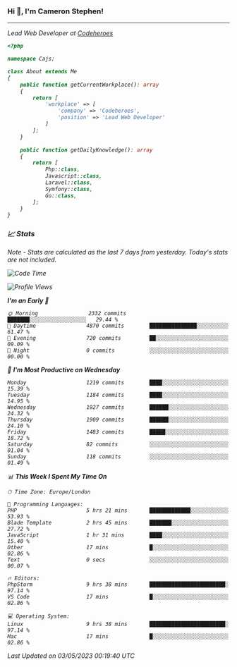 ### Hi 👋, I'm Cameron Stephen!
<hr>
<p><em>Lead Web Developer at <a href="https://codeheroes.co.uk">Codeheroes</a></p>


```php
<?php

namespace Cajs;

class About extends Me
{
    public function getCurrentWorkplace(): array
    {
        return [
            'workplace' => [
                'company' => 'Codeheroes',
                'position' => 'Lead Web Developer'
            ]
        ];
    }

    public function getDailyKnowledge(): array
    {
        return [
            Php::class,
            Javascript::class,
            Laravel::class,
            Symfony::class,
            Go::class,
        ];
    }
}
```

### 📈 Stats
<p><em>Note - Stats are calculated as the last 7 days from yesterday. Today's stats are not included.</em></p>


<!--START_SECTION:waka-->
![Code Time](http://img.shields.io/badge/Code%20Time-3%2C346%20hrs%2048%20mins-blue)

![Profile Views](http://img.shields.io/badge/Profile%20Views-0-blue)

**I'm an Early 🐤** 

```text
🌞 Morning                2332 commits        ███████░░░░░░░░░░░░░░░░░░   29.44 % 
🌆 Daytime                4870 commits        ███████████████░░░░░░░░░░   61.47 % 
🌃 Evening                720 commits         ██░░░░░░░░░░░░░░░░░░░░░░░   09.09 % 
🌙 Night                  0 commits           ░░░░░░░░░░░░░░░░░░░░░░░░░   00.00 % 
```
📅 **I'm Most Productive on Wednesday** 

```text
Monday                   1219 commits        ████░░░░░░░░░░░░░░░░░░░░░   15.39 % 
Tuesday                  1184 commits        ████░░░░░░░░░░░░░░░░░░░░░   14.95 % 
Wednesday                1927 commits        ██████░░░░░░░░░░░░░░░░░░░   24.32 % 
Thursday                 1909 commits        ██████░░░░░░░░░░░░░░░░░░░   24.10 % 
Friday                   1483 commits        █████░░░░░░░░░░░░░░░░░░░░   18.72 % 
Saturday                 82 commits          ░░░░░░░░░░░░░░░░░░░░░░░░░   01.04 % 
Sunday                   118 commits         ░░░░░░░░░░░░░░░░░░░░░░░░░   01.49 % 
```


📊 **This Week I Spent My Time On** 

```text
🕑︎ Time Zone: Europe/London

💬 Programming Languages: 
PHP                      5 hrs 21 mins       █████████████░░░░░░░░░░░░   53.93 % 
Blade Template           2 hrs 45 mins       ███████░░░░░░░░░░░░░░░░░░   27.72 % 
JavaScript               1 hr 31 mins        ████░░░░░░░░░░░░░░░░░░░░░   15.40 % 
Other                    17 mins             █░░░░░░░░░░░░░░░░░░░░░░░░   02.86 % 
Text                     0 secs              ░░░░░░░░░░░░░░░░░░░░░░░░░   00.07 % 

🔥 Editors: 
PhpStorm                 9 hrs 38 mins       ████████████████████████░   97.14 % 
VS Code                  17 mins             █░░░░░░░░░░░░░░░░░░░░░░░░   02.86 % 

💻 Operating System: 
Linux                    9 hrs 38 mins       ████████████████████████░   97.14 % 
Mac                      17 mins             █░░░░░░░░░░░░░░░░░░░░░░░░   02.86 % 
```


 Last Updated on 03/05/2023 00:19:40 UTC
<!--END_SECTION:waka-->
